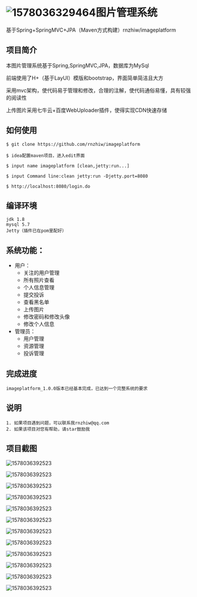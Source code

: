 # ![1578036329464](C:\Users\联想\AppData\Local\Temp\1578036329464.png)图片管理系统

基于Spring+SpringMVC+JPA（Maven方式构建）rnzhiw/imageplatform



## 项目简介

本图片管理系统基于Spring,SpringMVC,JPA，数据库为MySql

前端使用了H+（基于LayUI）模版和bootstrap，界面简单简洁且大方

采用mvc架构，使代码易于管理和修改，合理的注解，使代码通俗易懂，具有较强的阅读性

上传图片采用七牛云+百度WebUploader插件，使得实现CDN快速存储

## 如何使用

```
$ git clone https://github.com/rnzhiw/imageplatform

$ idea配置maven项目，进入edit界面

$ input name imageplatform [clean,jetty:run...]

$ input Command line:clean jetty:run -Djetty.port=8080

$ http://localhost:8080/login.do
```

## 编译环境

```
jdk 1.8
mysql 5.7
Jetty（插件已在pom里配好）
```

## 系统功能：

* 用户：
  * 关注的用户管理
  * 所有照片查看
  * 个人信息管理
  * 提交投诉
  * 查看黑名单
  * 上传图片
  * 修改密码和修改头像
  * 修改个人信息
* 管理员：
  * 用户管理
  * 资源管理
  * 投诉管理

## 完成进度

```
imageplatform_1.0.0版本已经基本完成，已达到一个完整系统的要求
```

## 说明

 	1. 如果项目遇到问题，可以联系我rnzhiw@qq.com
	2. 如果该项目对您有帮助，请star鼓励我

## 项目截图

![1578036392523](/preview/1.png)

![1578036392523](/preview/2.png)

![1578036392523](/preview/3.png)

![1578036392523](/preview/4.png)

![1578036392523](/preview/5.png)

![1578036392523](/preview/6.png)

![1578036392523](/preview/7.png)

![1578036392523](/preview/8.png)

![1578036392523](/preview/9.png)

![1578036392523](/preview/10.png)

![1578036392523](/preview/11.png)

![1578036392523](/preview/12.png)






